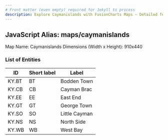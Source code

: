 ```yaml
---
# Front matter (even empty) required for Jekyll to process
description: Explore Caymanislands with FusionCharts Maps – Detailed features for seamless integration. Try now & enhance your data visualization today! 
---
```


## JavaScript Alias: maps/caymanislands

Map Name: Caymanislands
Dimensions (Width x Height): 910x440





### List of Entities

ID | Short label | Label
---|---|---|
KY.BT|BT|Bodden Town
KY.CB|CB|Cayman Brac
KY.EE|EE|East End
KY.GT|GT|George Town
KY.SO|SO|Little Cayman
KY.NS|NS|North Side
KY.WB|WB|West Bay

